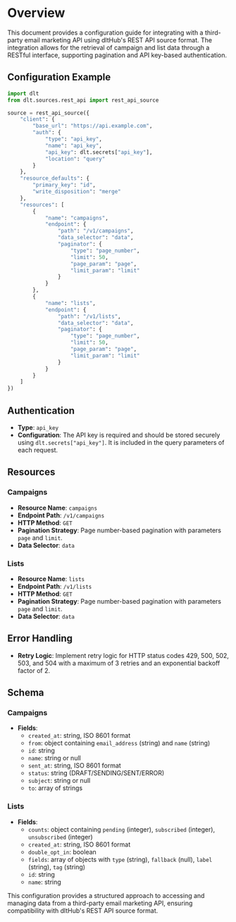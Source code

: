 # Overview

This document provides a configuration guide for integrating with a third-party email marketing API using dltHub's REST API source format. The integration allows for the retrieval of campaign and list data through a RESTful interface, supporting pagination and API key-based authentication.

## Configuration Example

```python
import dlt
from dlt.sources.rest_api import rest_api_source

source = rest_api_source({
    "client": {
        "base_url": "https://api.example.com",
        "auth": {
            "type": "api_key",
            "name": "api_key",
            "api_key": dlt.secrets["api_key"],
            "location": "query"
        }
    },
    "resource_defaults": {
        "primary_key": "id",
        "write_disposition": "merge"
    },
    "resources": [
        {
            "name": "campaigns",
            "endpoint": {
                "path": "/v1/campaigns",
                "data_selector": "data",
                "paginator": {
                    "type": "page_number",
                    "limit": 50,
                    "page_param": "page",
                    "limit_param": "limit"
                }
            }
        },
        {
            "name": "lists",
            "endpoint": {
                "path": "/v1/lists",
                "data_selector": "data",
                "paginator": {
                    "type": "page_number",
                    "limit": 50,
                    "page_param": "page",
                    "limit_param": "limit"
                }
            }
        }
    ]
})
```

## Authentication

- **Type**: `api_key`
- **Configuration**: The API key is required and should be stored securely using `dlt.secrets["api_key"]`. It is included in the query parameters of each request.

## Resources

### Campaigns

- **Resource Name**: `campaigns`
- **Endpoint Path**: `/v1/campaigns`
- **HTTP Method**: `GET`
- **Pagination Strategy**: Page number-based pagination with parameters `page` and `limit`.
- **Data Selector**: `data`

### Lists

- **Resource Name**: `lists`
- **Endpoint Path**: `/v1/lists`
- **HTTP Method**: `GET`
- **Pagination Strategy**: Page number-based pagination with parameters `page` and `limit`.
- **Data Selector**: `data`

## Error Handling

- **Retry Logic**: Implement retry logic for HTTP status codes 429, 500, 502, 503, and 504 with a maximum of 3 retries and an exponential backoff factor of 2.

## Schema

### Campaigns

- **Fields**:
  - `created_at`: string, ISO 8601 format
  - `from`: object containing `email_address` (string) and `name` (string)
  - `id`: string
  - `name`: string or null
  - `sent_at`: string, ISO 8601 format
  - `status`: string (DRAFT/SENDING/SENT/ERROR)
  - `subject`: string or null
  - `to`: array of strings

### Lists

- **Fields**:
  - `counts`: object containing `pending` (integer), `subscribed` (integer), `unsubscribed` (integer)
  - `created_at`: string, ISO 8601 format
  - `double_opt_in`: boolean
  - `fields`: array of objects with `type` (string), `fallback` (null), `label` (string), `tag` (string)
  - `id`: string
  - `name`: string

This configuration provides a structured approach to accessing and managing data from a third-party email marketing API, ensuring compatibility with dltHub's REST API source format.